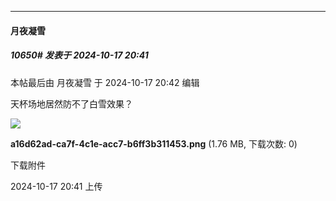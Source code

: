 ﻿
*****

####  月夜凝雪  
##### 10650#       发表于 2024-10-17 20:41

 本帖最后由 月夜凝雪 于 2024-10-17 20:42 编辑 

天杯场地居然防不了白雪效果？

<img src="https://img.saraba1st.com/forum/202410/17/204131hxpknxgxaaxipt3i.png" referrerpolicy="no-referrer">

<strong>a16d62ad-ca7f-4c1e-acc7-b6ff3b311453.png</strong> (1.76 MB, 下载次数: 0)

下载附件

2024-10-17 20:41 上传

